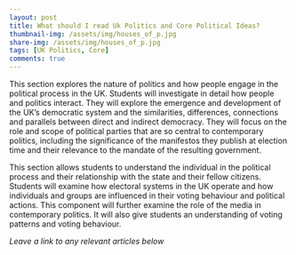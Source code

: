 ```yaml
---
layout: post
title: What should I read Uk Politics and Core Political Ideas?
thumbnail-img: /assets/img/houses_of_p.jpg
share-img: /assets/img/houses_of_p.jpg
tags: [UK Politics, Core]
comments: true
---
```


This section explores the nature of politics and how people engage in the political process in the UK. Students will investigate in detail how people and politics interact. They will explore the emergence and development of the UK’s democratic system and the similarities, differences, connections and parallels between direct and indirect democracy. They will focus on the role and scope of political parties that are so central to contemporary politics, including the significance of the manifestos they publish at election time and their relevance to the mandate of the resulting government.

This section allows students to understand the individual in the political process and their relationship with the state and their fellow citizens. Students will examine how electoral systems in the UK operate and how individuals and groups are influenced in their voting behaviour and political actions. This component will further examine the role of the media in contemporary politics. It will also give students an understanding of voting patterns and voting behaviour.

*Leave a link to any relevant articles below*